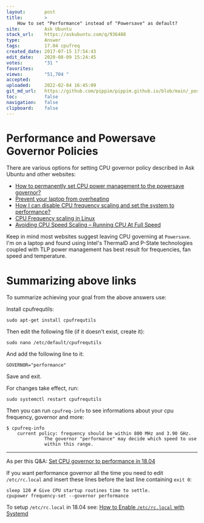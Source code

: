 ```yaml
---
layout:       post
title:        >
    How to set "Performance" instead of "Powersave" as default?
site:         Ask Ubuntu
stack_url:    https://askubuntu.com/q/936488
type:         Answer
tags:         17.04 cpufreq
created_date: 2017-07-15 17:54:43
edit_date:    2020-08-09 15:24:45
votes:        "31 "
favorites:    
views:        "51,704 "
accepted:     
uploaded:     2022-02-04 16:45:09
git_md_url:   https://github.com/pippim/pippim.github.io/blob/main/_posts/2017/2017-07-15-How-to-set-_Performance_-instead-of-_Powersave_-as-default_.md
toc:          false
navigation:   false
clipboard:    false
---
```


# Performance and Powersave Governor Policies

There are various options for setting CPU governor policy described in Ask Ubuntu and other websites:

 - [How to permanently set CPU power management to the powersave governor?][1]
 - [Prevent your laptop from overheating][2]
 - [How I can disable CPU frequency scaling and set the system to performance?][3]
 - [CPU Frequency scaling in Linux][4]
 - [Avoiding CPU Speed Scaling – Running CPU At Full Speed][5]

Keep in mind most websites suggest leaving CPU governing at `Powersave`. I'm on a laptop and found using Intel's ThermalD and P-State technologies coupled with TLP power management has best result for frequencies, fan speed and temperature.

# Summarizing above links

To summarize achieving your goal from the above answers use:

Install cpufrequtils:

``` 
sudo apt-get install cpufrequtils
```

Then edit the following file (if it doesn't exist, create it):

``` 
sudo nano /etc/default/cpufrequtils
```

And add the following line to it:

``` 
GOVERNOR="performance"
```

Save and exit.

For changes take effect, run:

``` 
sudo systemctl restart cpufrequtils
```

Then you can run `cpufreq-info` to see informations about your cpu frequency, governor and more:

``` 
$ cpufreq-info
    current policy: frequency should be within 800 MHz and 3.90 GHz.
              The governor "performance" may decide which speed to use
              within this range.
```


----------

As per this Q&A: [Set CPU governor to performance in 18.04](https://askubuntu.com/a/1084727/307523)

If you want performance governor all the time you need to edit `/etc/rc.local` and insert these lines before the last line containing `exit 0`:

``` 
sleep 120 # Give CPU startup routines time to settle.
cpupower frequency-set --governor performance
```

To setup `/etc/rc.local` in 18.04 see: [How to Enable `/etc/rc.local` with Systemd](https://www.linuxbabe.com/linux-server/how-to-enable-etcrc-local-with-systemd)


  [1]: https://askubuntu.com/questions/410860/how-to-permanently-set-cpu-power-management-to-the-powersave-governor
  [2]: http://www.webupd8.org/2014/04/prevent-your-laptop-from-overheating.html
  [3]: https://askubuntu.com/questions/523640/how-i-can-disable-cpu-frequency-scaling-and-set-the-system-to-performance
  [4]: https://idebian.wordpress.com/2008/06/22/cpu-frequency-scaling-in-linux/
  [5]: http://www.servernoobs.com/avoiding-cpu-speed-scaling-in-modern-linux-distributions-running-cpu-at-full-speed-tips/
  [6]: https://blog.sleeplessbeastie.eu/2015/11/09/how-to-set-cpu-governor-at-boot/
